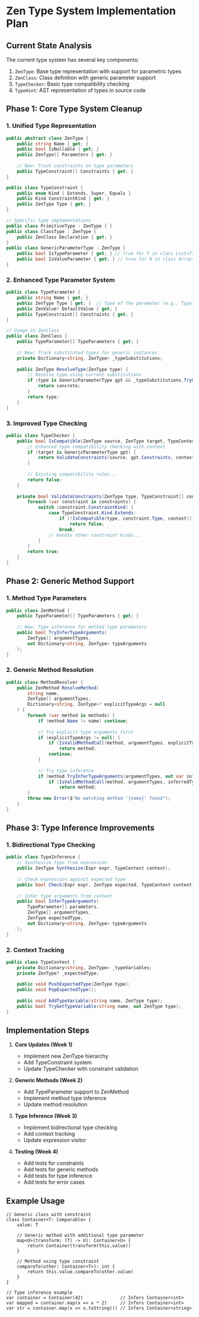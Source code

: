 # Zen Type System Implementation Plan

## Current State Analysis

The current type system has several key components:
1. `ZenType`: Base type representation with support for parametric types
2. `ZenClass`: Class definition with generic parameter support
3. `TypeChecker`: Basic type compatibility checking
4. `TypeHint`: AST representation of types in source code

## Phase 1: Core Type System Cleanup

### 1. Unified Type Representation
```csharp
public abstract class ZenType {
    public string Name { get; }
    public bool IsNullable { get; }
    public ZenType[] Parameters { get; }
    
    // New: Track constraints on type parameters
    public TypeConstraint[] Constraints { get; }
}

public class TypeConstraint {
    public enum Kind { Extends, Super, Equals }
    public Kind ConstraintKind { get; }
    public ZenType Type { get; }
}

// Specific type implementations
public class PrimitiveType : ZenType { }
public class ClassType : ZenType {
    public ZenClass Declaration { get; }
}
public class GenericParameterType : ZenType {
    public bool IsTypeParameter { get; } // true for T in class List<T>
    public bool IsValueParameter { get; } // true for N in class Array<N: int>
}
```

### 2. Enhanced Type Parameter System
```csharp
public class TypeParameter {
    public string Name { get; }
    public ZenType Type { get; }  // Type of the parameter (e.g., Type for T, int for N)
    public ZenValue? DefaultValue { get; }
    public TypeConstraint[] Constraints { get; }
}

// Usage in ZenClass
public class ZenClass {
    public TypeParameter[] TypeParameters { get; }
    
    // New: Track substituted types for generic instances
    private Dictionary<string, ZenType> _typeSubstitutions;
    
    public ZenType ResolveType(ZenType type) {
        // Resolve type using current substitutions
        if (type is GenericParameterType gpt && _typeSubstitutions.TryGetValue(gpt.Name, out var concrete)) {
            return concrete;
        }
        return type;
    }
}
```

### 3. Improved Type Checking
```csharp
public class TypeChecker {
    public bool IsCompatible(ZenType source, ZenType target, TypeContext context) {
        // Enhanced type compatibility checking with context
        if (target is GenericParameterType gpt) {
            return ValidateConstraints(source, gpt.Constraints, context);
        }
        
        // Existing compatibility rules...
        return false;
    }
    
    private bool ValidateConstraints(ZenType type, TypeConstraint[] constraints, TypeContext context) {
        foreach (var constraint in constraints) {
            switch (constraint.ConstraintKind) {
                case TypeConstraint.Kind.Extends:
                    if (!IsCompatible(type, constraint.Type, context))
                        return false;
                    break;
                // Handle other constraint kinds...
            }
        }
        return true;
    }
}
```

## Phase 2: Generic Method Support

### 1. Method Type Parameters
```csharp
public class ZenMethod {
    public TypeParameter[] TypeParameters { get; }
    
    // New: Type inference for method type parameters
    public bool TryInferTypeArguments(
        ZenType[] argumentTypes,
        out Dictionary<string, ZenType> typeArguments
    );
}
```

### 2. Generic Method Resolution
```csharp
public class MethodResolver {
    public ZenMethod ResolveMethod(
        string name,
        ZenType[] argumentTypes,
        Dictionary<string, ZenType>? explicitTypeArgs = null
    ) {
        foreach (var method in methods) {
            if (method.Name != name) continue;
            
            // Try explicit type arguments first
            if (explicitTypeArgs != null) {
                if (IsValidMethodCall(method, argumentTypes, explicitTypeArgs))
                    return method;
                continue;
            }
            
            // Try type inference
            if (method.TryInferTypeArguments(argumentTypes, out var inferredTypes))
                if (IsValidMethodCall(method, argumentTypes, inferredTypes))
                    return method;
        }
        throw new Error($"No matching method '{name}' found");
    }
}
```

## Phase 3: Type Inference Improvements

### 1. Bidirectional Type Checking
```csharp
public class TypeInference {
    // Synthesize type from expression
    public ZenType Synthesize(Expr expr, TypeContext context);
    
    // Check expression against expected type
    public bool Check(Expr expr, ZenType expected, TypeContext context);
    
    // Infer type arguments from context
    public bool InferTypeArguments(
        TypeParameter[] parameters,
        ZenType[] argumentTypes,
        ZenType expectedType,
        out Dictionary<string, ZenType> typeArguments
    );
}
```

### 2. Context Tracking
```csharp
public class TypeContext {
    private Dictionary<string, ZenType> _typeVariables;
    private ZenType? _expectedType;
    
    public void PushExpectedType(ZenType type);
    public void PopExpectedType();
    
    public void AddTypeVariable(string name, ZenType type);
    public bool TryGetTypeVariable(string name, out ZenType type);
}
```

## Implementation Steps

1. **Core Updates (Week 1)**
   - Implement new ZenType hierarchy
   - Add TypeConstraint system
   - Update TypeChecker with constraint validation

2. **Generic Methods (Week 2)**
   - Add TypeParameter support to ZenMethod
   - Implement method type inference
   - Update method resolution

3. **Type Inference (Week 3)**
   - Implement bidirectional type checking
   - Add context tracking
   - Update expression visitor

4. **Testing (Week 4)**
   - Add tests for constraints
   - Add tests for generic methods
   - Add tests for type inference
   - Add tests for error cases

## Example Usage

```zen
// Generic class with constraint
class Container<T: Comparable> {
    value: T
    
    // Generic method with additional type parameter
    map<U>(transform: (T) -> U): Container<U> {
        return Container(transform(this.value))
    }
    
    // Method using type constraint
    compareTo(other: Container<T>): int {
        return this.value.compareTo(other.value)
    }
}

// Type inference example
var container = Container(42)              // Infers Container<int>
var mapped = container.map(x => x * 2)     // Infers Container<int>
var str = container.map(x => x.toString()) // Infers Container<string>
